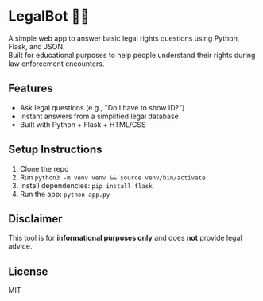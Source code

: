 # LegalBot 🧑‍⚖️

A simple web app to answer basic legal rights questions using Python, Flask, and JSON.  
Built for educational purposes to help people understand their rights during law enforcement encounters.

## Features
- Ask legal questions (e.g., "Do I have to show ID?")
- Instant answers from a simplified legal database
- Built with Python + Flask + HTML/CSS

## Setup Instructions

1. Clone the repo
2. Run `python3 -m venv venv && source venv/bin/activate`
3. Install dependencies: `pip install flask`
4. Run the app: `python app.py`

## Disclaimer
This tool is for **informational purposes only** and does **not** provide legal advice.

## License
MIT
